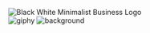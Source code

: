 ![Black White Minimalist Business Logo](https://github.com/PrabhaWijera/SnapHub/raw/main/assets/106425954/20b2d0d2-6134-4d4d-892e-f1e3b9230988)
<br>
![giphy](https://github.com/PrabhaWijera/SnapHub/raw/main/assets/106425954/1331c19d-f2b9-4b07-8024-a844d4ac2404)
![background](https://github.com/PrabhaWijera/SnapHub/raw/main/assets/106425954/c60be908-8e3a-43c1-88c2-f2d3a25ac674)
